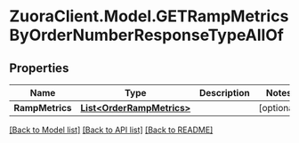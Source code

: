 # ZuoraClient.Model.GETRampMetricsByOrderNumberResponseTypeAllOf

## Properties

Name | Type | Description | Notes
------------ | ------------- | ------------- | -------------
**RampMetrics** | [**List&lt;OrderRampMetrics&gt;**](OrderRampMetrics.md) |  | [optional] 

[[Back to Model list]](../README.md#documentation-for-models) [[Back to API list]](../README.md#documentation-for-api-endpoints) [[Back to README]](../README.md)

